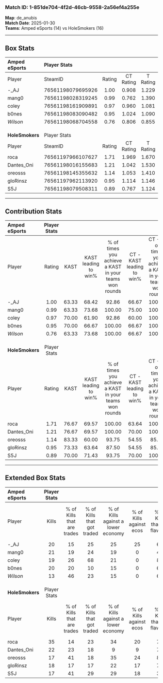### Match ID: 1-851de704-4f2d-46cb-9558-2a56ef4a255e  
**Map**: de_anubis  
**Match Date**: 2025-01-30  
**Teams**: Amped eSports (14) vs HoleSmokers (16)  

---  

## Box Stats  

| **Amped eSports** | Player Stats      |        |           |          |       |       |       |         |        |      |     |
| :- | :- | :-: | :-: | :-: | :-: | :-: | :-: | :-: | :-: | :-: | :-: |
| Player            | SteamID           | Rating | CT Rating | T Rating | KAST  |  ADR  | Kills | Assists | Deaths | K/D  | HS% |
| -_AJ              | 76561198079695926 |  1.00  |   0.908   |  1.229   | 63.33 | 81.0  |  20   |    3    |   21   | 0.95 | 55  |
| mang0             | 76561198028319245 |  0.99  |   0.762   |  1.390   | 63.33 | 82.8  |  21   |    6    |   24   | 0.88 | 61  |
| coley             | 76561198161909891 |  0.97  |   0.960   |  1.081   | 70.00 | 75.6  |  19   |    9    |   24   | 0.79 | 57  |
| b0nes             | 76561198083090482 |  0.95  |   1.024   |  1.090   | 70.00 | 58.1  |  20   |    2    |   22   | 0.91 | 50  |
| _Wilson_          | 76561198068704558 |  0.76  |   0.806   |  0.855   | 63.33 | 50.0  |  13   |    6    |   18   | 0.72 | 46  |
|                   |                   |        |           |          |       |       |       |         |        |      |     |
|                   |                   |        |           |          |       |       |       |         |        |      |     |
|                   |                   |        |           |          |       |       |       |         |        |      |     |
| **HoleSmokers**   | Player Stats      |        |           |          |       |       |       |         |        |      |     |
| Player            | SteamID           | Rating | CT Rating | T Rating | KAST  |  ADR  | Kills | Assists | Deaths | K/D  | HS% |
| roca              | 76561197966107627 |  1.71  |   1.969   |  1.670   | 76.67 | 133.3 |  35   |    9    |   21   | 1.67 | 77  |
| Dantes_Oni        | 76561198016155683 |  1.21  |   1.042   |  1.530   | 76.67 | 74.8  |  22   |    6    |   17   | 1.29 | 54  |
| oreosss           | 76561198145355632 |  1.14  |   1.053   |  1.410   | 83.33 | 65.0  |  17   |    7    |   14   | 1.21 | 23  |
| gloRinsz          | 76561197962113920 |  0.95  |   1.114   |  1.146   | 73.33 | 68.1  |  18   |    3    |   22   | 0.82 | 50  |
| S5J               | 76561198079508311 |  0.89  |   0.767   |  1.124   | 70.00 | 49.9  |  17   |    2    |   19   | 0.89 | 41  |
---  

## Contribution Stats  

| **Amped eSports** | Player Stats |       |                      |                                                        |                           |                                                             |                          |                                                            |
| :- | :-: | :-: | :-: | :-: | :-: | :-: | :-: | :-: |
| Player            |    Rating    | KAST  | KAST leading to win% | % of times you achieve a KAST in your teams won rounds | CT - KAST leading to win% | CT - % of times you achieve a KAST in your teams won rounds | T - KAST leading to win% | T - % of times you achieve a KAST in your teams won rounds |
| -_AJ              |     1.00     | 63.33 |        68.42         |                         92.86                          |           66.67           |                           100.00                            |          70.00           |                           87.50                            |
| mang0             |     0.99     | 63.33 |        73.68         |                         100.00                         |           75.00           |                           100.00                            |          72.73           |                           100.00                           |
| coley             |     0.97     | 70.00 |        61.90         |                         92.86                          |           60.00           |                           100.00                            |          63.64           |                           87.50                            |
| b0nes             |     0.95     | 70.00 |        66.67         |                         100.00                         |           66.67           |                           100.00                            |          66.67           |                           100.00                           |
| _Wilson_          |     0.76     | 63.33 |        73.68         |                         100.00                         |           66.67           |                           100.00                            |          80.00           |                           100.00                           |
|                   |              |       |                      |                                                        |                           |                                                             |                          |                                                            |
|                   |              |       |                      |                                                        |                           |                                                             |                          |                                                            |
|                   |              |       |                      |                                                        |                           |                                                             |                          |                                                            |
| **HoleSmokers**   | Player Stats |       |                      |                                                        |                           |                                                             |                          |                                                            |
| Player            |    Rating    | KAST  | KAST leading to win% | % of times you achieve a KAST in your teams won rounds | CT - KAST leading to win% | CT - % of times you achieve a KAST in your teams won rounds | T - KAST leading to win% | T - % of times you achieve a KAST in your teams won rounds |
| roca              |     1.71     | 76.67 |        69.57         |                         100.00                         |           63.64           |                           100.00                            |          75.00           |                           100.00                           |
| Dantes_Oni        |     1.21     | 76.67 |        69.57         |                         100.00                         |           70.00           |                           100.00                            |          69.23           |                           100.00                           |
| oreosss           |     1.14     | 83.33 |        60.00         |                         93.75                          |           54.55           |                            85.71                            |          64.29           |                           100.00                           |
| gloRinsz          |     0.95     | 73.33 |        63.64         |                         87.50                          |           54.55           |                            85.71                            |          72.73           |                           88.89                            |
| S5J               |     0.89     | 70.00 |        71.43         |                         93.75                          |           70.00           |                           100.00                            |          72.73           |                           88.89                            |
---  

## Extended Box Stats  

| **Amped eSports** | Player Stats |                            |                            |                                    |                         |                              |                                 |        |                             |                                     |                          |                               |                            |
| :- | :-: | :-: | :-: | :-: | :-: | :-: | :-: | :-: | :-: | :-: | :-: | :-: | :-: |
| Player            |    Kills     | % of Kills that are trades | % of Kills that got traded | % of Kills against a lower economy | % of Kills against ecos | % of Kills that are flawless | % of Kills that are close duels | Deaths | % of Deaths that get traded | % of Deaths against a lower economy | % of Deaths against ecos | % of Deaths that are flawless | % of Deaths that are close |
| -_AJ              |      20      |             15             |             25             |                 25                 |           25            |              60              |                0                |   21   |             24              |                  0                  |            0             |              76               |             5              |
| mang0             |      21      |             19             |             24             |                 19                 |            0            |              48              |                5                |   24   |             21              |                  4                  |            0             |              67               |             4              |
| coley             |      19      |             26             |             68             |                 21                 |            0            |              84              |                0                |   24   |             13              |                  8                  |            0             |              67               |             4              |
| b0nes             |      20      |             20             |             10             |                 15                 |            0            |              60              |                5                |   22   |             27              |                  5                  |            0             |              82               |             0              |
| _Wilson_          |      13      |             46             |             23             |                 15                 |            0            |              62              |                8                |   18   |             22              |                  6                  |            0             |              56               |             6              |
|                   |              |                            |                            |                                    |                         |                              |                                 |        |                             |                                     |                          |                               |                            |
|                   |              |                            |                            |                                    |                         |                              |                                 |        |                             |                                     |                          |                               |                            |
|                   |              |                            |                            |                                    |                         |                              |                                 |        |                             |                                     |                          |                               |                            |
| **HoleSmokers**   | Player Stats |                            |                            |                                    |                         |                              |                                 |        |                             |                                     |                          |                               |                            |
| Player            |    Kills     | % of Kills that are trades | % of Kills that got traded | % of Kills against a lower economy | % of Kills against ecos | % of Kills that are flawless | % of Kills that are close duels | Deaths | % of Deaths that get traded | % of Deaths against a lower economy | % of Deaths against ecos | % of Deaths that are flawless | % of Deaths that are close |
| roca              |      35      |             14             |             23             |                 34                 |           20            |              71              |                6                |   21   |             29              |                 14                  |            10            |              67               |             0              |
| Dantes_Oni        |      22      |             23             |             18             |                 9                  |            9            |              77              |                0                |   17   |             24              |                 12                  |            6             |              65               |             0              |
| oreosss           |      17      |             41             |             18             |                 35                 |           24            |              82              |                0                |   14   |             36              |                  7                  |            7             |              57               |             14             |
| gloRinsz          |      18      |             17             |             17             |                 22                 |           17            |              72              |                0                |   22   |             45              |                 18                  |            9             |              59               |             5              |
| S5J               |      17      |             41             |             29             |                 29                 |           18            |              35              |               12                |   19   |             16              |                 16                  |            5             |              63               |             0              |
